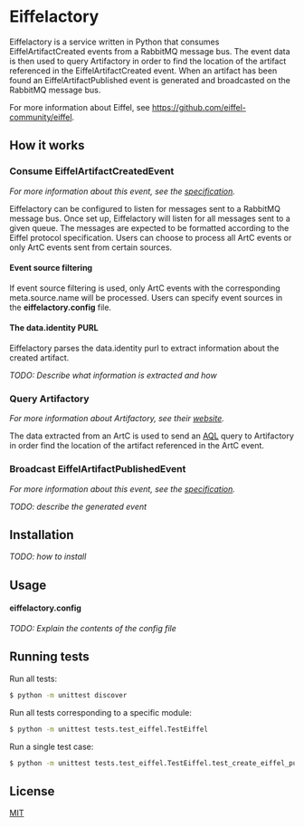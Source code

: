 # Eiffelactory
Eiffelactory is a service written in Python that consumes EiffelArtifactCreated 
events from a RabbitMQ message bus. The event data is then used to query Artifactory 
in order to find the location of the artifact referenced in the EiffelArtifactCreated 
event. When an artifact has been found an EiffelArtifactPublished event is generated 
and broadcasted on the RabbitMQ message bus. 

For more information about Eiffel, see https://github.com/eiffel-community/eiffel.

## How it works

### Consume EiffelArtifactCreatedEvent
*For more information about this event, see the [specification](https://github.com/eiffel-community/eiffel/blob/master/eiffel-vocabulary/EiffelArtifactCreatedEvent.md).*

Eiffelactory can be configured to listen for messages sent to a RabbitMQ message bus. 
Once set up, Eiffelactory will listen for all messages sent to a given queue. 
The messages are expected to be formatted according to the Eiffel protocol specification.
Users can choose to process all ArtC events or only ArtC events sent from certain sources. 

#### Event source filtering
If event source filtering is used, only ArtC events with the corresponding meta.source.name will be processed.
Users can specify event sources in the **eiffelactory.config** file. 

#### The data.identity PURL
Eiffelactory parses the data.identity purl to extract information about the created 
artifact. 

*TODO: Describe what information is extracted and how*

### Query Artifactory
*For more information about Artifactory, see their [website](https://jfrog.com/artifactory/).*

The data extracted from an ArtC is used to send an [AQL](https://www.jfrog.com/confluence/display/RTF/Artifactory+Query+Language) 
query to Artifactory in order find the location of the artifact referenced in the ArtC event.   

### Broadcast EiffelArtifactPublishedEvent
*For more information about this event, see the [specification](https://github.com/eiffel-community/eiffel/blob/master/eiffel-vocabulary/EiffelArtifactPublishedEvent.md).*

*TODO: describe the generated event*

## Installation
*TODO: how to install*

## Usage
#### eiffelactory.config
*TODO: Explain the contents of the config file*

## Running tests
Run all tests:
```bash
$ python -m unittest discover
```

Run all tests corresponding to a specific module:
```bash
$ python -m unittest tests.test_eiffel.TestEiffel
```

Run a single test case:
```bash
$ python -m unittest tests.test_eiffel.TestEiffel.test_create_eiffel_published_event
```
## License
[MIT](https://choosealicense.com/licenses/mit/)